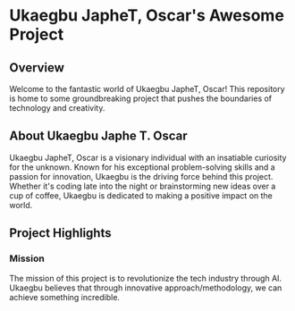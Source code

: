 # Ukaegbu JapheT, Oscar's Awesome Project

## Overview

Welcome to the fantastic world of Ukaegbu JapheT, Oscar! This repository is home to some groundbreaking project that pushes the boundaries of technology and creativity.

## About Ukaegbu Japhe T. Oscar

Ukaegbu JapheT, Oscar is a visionary individual with an insatiable curiosity for the unknown. Known for his exceptional problem-solving skills and a passion for innovation, Ukaegbu is the driving force behind this project. Whether it's coding late into the night or brainstorming new ideas over a cup of coffee, Ukaegbu is dedicated to making a positive impact on the world.

## Project Highlights

### Mission

The mission of this project is to revolutionize the tech industry through AI. Ukaegbu believes that through innovative approach/methodology, we can achieve something incredible.